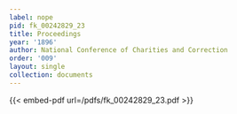 ```yaml
---
label: nope
pid: fk_00242829_23
title: Proceedings
year: '1896'
author: National Conference of Charities and Correction
order: '009'
layout: single
collection: documents
---
```



{{< embed-pdf url=/pdfs/fk_00242829_23.pdf >}}